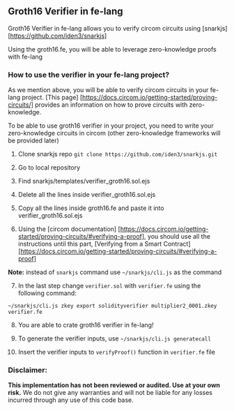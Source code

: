 ## Groth16 Verifier in fe-lang

Groth16 Verifier in fe-lang allows you to verify circom circuits using [snarkjs][https://github.com/iden3/snarkjs]

Using the groth16.fe, you will be able to leverage zero-knowledge proofs with fe-lang

### How to use the verifier in your fe-lang project?

As we mention above, you will be able to verify circom circuits in your fe-lang project. [This page] [https://docs.circom.io/getting-started/proving-circuits/] provides an information on how to prove circuits with zero-knowledge.

To be able to use groth16 verifier in your project, you need to write your zero-knowledge circuits in circom (other zero-knowledge frameworks will be provided later)

1. Clone snarkjs repo
`git clone https://github.com/iden3/snarkjs.git`

2. Go to local repository

3. Find snarkjs/templates/verifier_groth16.sol.ejs

4. Delete all the lines inside verifier_groth16.sol.ejs

5. Copy all the lines inside groth16.fe and paste it into verifier_groth16.sol.ejs

6. Using the [circom documentation] [https://docs.circom.io/getting-started/proving-circuits/#verifying-a-proof], you should use all the instructions until this part, [Verifying from a Smart Contract] [https://docs.circom.io/getting-started/proving-circuits/#verifying-a-proof]

**Note:** instead of `snarkjs` command use `~/snarkjs/cli.js` as the command

7. In the last step change `verifier.sol` with `verifier.fe` using the following command:

`~/snarkjs/cli.js zkey export solidityverifier multiplier2_0001.zkey verifier.fe`

8. You are able to crate groth16 verifier in fe-lang!

9. To generate the verifier inputs, use `~/snarkjs/cli.js generatecall`

10. Insert the verifier inputs to `verifyProof()` function in `verifier.fe` file

### Disclaimer:

**This implementation has not been reviewed or audited. Use at your own risk.** 
We do not give any warranties and will not be liable for any losses incurred through any use of this code base.